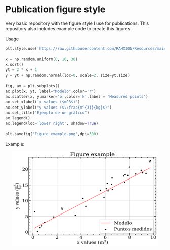 # Publication figure style


Very basic repository with the figure style I use for publications. This repository also includes example code to create this figures

Usage 

```python
plt.style.use('https://raw.githubusercontent.com/RAHXION/Resources/main/Publication_figure_style.mplstyle')

x = np.random.uniform(0, 10, 30)
x.sort()
yt = 2 * x + 1
y = yt + np.random.normal(loc=0, scale=2, size=yt.size)

fig, ax = plt.subplots()
ax.plot(x, yt, label="Modelo",color='r')
ax.scatter(x, y,marker='o',color='k',label = 'Measured points')
ax.set_xlabel('x values ($m^3$)')
ax.set_ylabel("y values ($\\frac{m^{3}}{kg}$)")
ax.set_title("Ejemplo de un gráfico")
ax.legend()
ax.legend(loc='lower right', shadow=True) 

plt.savefig('Figure_example.png',dpi=300)

```

Example:

<p align="center">
  <img width="460" 
       height="300"  
       src="https://raw.githubusercontent.com/emaldonadocruz/Publication_figure_style/master/Figure-example/Figure_example.png">

</p>
